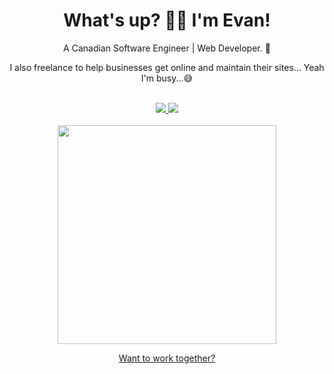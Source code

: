 <h1 align="center">
  What's up? 👋🏻 I'm Evan!
</h1>

<div align="center">
  A Canadian Software Engineer | Web Developer. 🍁

  <br>
  
  I also freelance to help businesses get online and maintain their sites... Yeah I'm busy...😅
</div>

<br>

<div align="center">
  <a href="https://www.linkedin.com/in/evan-marshall-dev/">
    <img src="https://img.shields.io/badge/linkedin-%230077B5.svg?&style=for-the-badge&logo=linkedin&logoColor=white" />
  </a>

  <a href="https://github.com/evanmarshall-dev">
    <img src="https://img.shields.io/badge/github-181717.svg?&style=for-the-badge&logo=github&logoColor=white" />
  </a>
</div>

<br>

<div align="center">
  <a href="#"><img src="https://github-readme-stats.vercel.app/api?username=evanmarshall-dev&show_icons=true&count_private=true&theme=dark" width="350"></a>

  <br>

  [Want to work together?](https://www.evanmarshall.dev)
</div>
